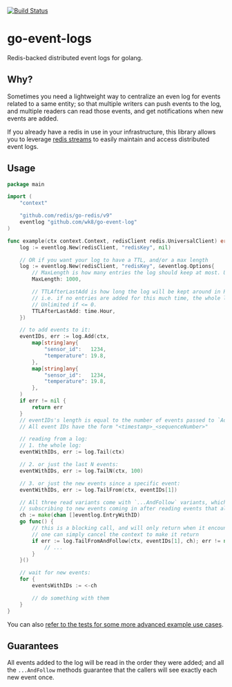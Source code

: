 [![Build Status](https://circleci.com/gh/wk8/go-event-log.svg?style=svg)](https://app.circleci.com/pipelines/github/wk8/go-event-log)

# go-event-logs

Redis-backed distributed event logs for golang.

## Why?

Sometimes you need a lightweight way to centralize an even log for events related to a same entity; so that multiple writers can push events to the log, and multiple readers can read those events, and get notifications when new events are added.

If you already have a redis in use in your infrastructure, this library allows you to leverage [redis streams](https://redis.io/docs/data-types/streams-tutorial/) to easily maintain and access distributed event logs.

## Usage

```go
package main

import (
	"context"

	"github.com/redis/go-redis/v9"
	eventlog "github.com/wk8/go-event-log"
)

func example(ctx context.Context, redisClient redis.UniversalClient) error {
	log := eventlog.New(redisClient, "redisKey", nil)

	// OR if you want your log to have a TTL, and/or a max length
	log := eventlog.New(redisClient, "redisKey", &eventlog.Options{
		// MaxLength is how many entries the log should keep at most. Unlimited if <= 0.
		MaxLength: 1000,

		// TTLAfterLastAdd is how long the log will be kept around in Redis after the last entry has been added;
		// i.e. if no entries are added for this much time, the whole log will be deleted
		// Unlimited if <= 0.
		TTLAfterLastAdd: time.Hour,
	})

	// to add events to it:
	eventIDs, err := log.Add(ctx,
		map[string]any{
			"sensor_id":   1234,
			"temperature": 19.8,
		},
		map[string]any{
			"sensor_id":   1234,
			"temperature": 19.8,
		},
	)
	if err != nil {
		return err
	}
	// eventIDs's length is equal to the number of events passed to `Add`.
	// All event IDs have the form "<timestamp>_<sequenceNumber>"

	// reading from a log:
	// 1. the whole log:
	eventWithIDs, err := log.Tail(ctx)

	// 2. or just the last N events:
	eventWithIDs, err := log.TailN(ctx, 100)

	// 3. or just the new events since a specific event:
	eventWithIDs, err := log.TailFrom(ctx, eventIDs[1])

	// All three read variants come with `...AndFollow` variants, which allow
	// subscribing to new events coming in after reading events that already exist, for example:
	ch := make(chan []eventlog.EntryWithID)
	go func() {
		// this is a blocking call, and will only return when it encounters an error
		// one can simply cancel the context to make it return
		if err := log.TailFromAndFollow(ctx, eventIDs[1], ch); err != nil {
			// ...
		}
	}()

	// wait for new events:
	for {
		eventsWithIDs := <-ch

		// do something with them
	}
}
```

You can also [refer to the tests for some more advanced example use cases](https://github.com/wk8/go-event-log/blob/main/event_log_test.go).

## Guarantees

All events added to the log will be read in the order they were added; and all the `...AndFollow` methods guarantee that the callers will see exactly each new event once.
